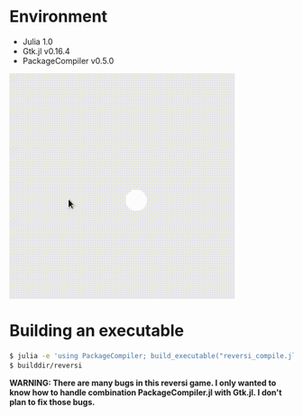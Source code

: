 # Environment
- Julia 1.0
- Gtk.jl v0.16.4
- PackageCompiler v0.5.0


<img src="../../screenshots/reversi.gif" align="middle" />

# Building an executable

```bash
$ julia -e 'using PackageCompiler; build_executable("reversi_compile.jl", "reversi")'
$ builddir/reversi
```

**WARNING: There are many bugs in this reversi game. I only wanted to know how to handle combination PackageCompiler.jl with Gtk.jl.
 I don't plan to fix those bugs.**
